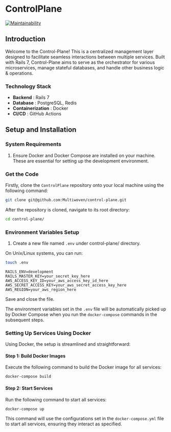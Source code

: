 # ControlPlane

[![Maintainability](https://api.codeclimate.com/v1/badges/5d2521efe20af922cdda/maintainability)](https://codeclimate.com/repos/6533b99263f9fc1066cba954/maintainability)

## Introduction

Welcome to the Control-Plane! This is a centralized management layer designed to facilitate seamless interactions between multiple services. Built with Rails 7, Control-Plane aims to serve as the orchestrator for various microservices, manage stateful databases, and handle other business logic & operations.

### Technology Stack 
- **Backend** : Rails 7 
- **Database** : PostgreSQL, Redis 
- **Containerization** : Docker 
- **CI/CD** : GitHub Actions

## Setup and Installation

### System Requirements
1. Ensure Docker and Docker Compose are installed on your machine. These are essential for setting up the development environment.

### Get the Code

Firstly, clone the `ControlPlane` repository onto your local machine using the following command:

```bash
git clone git@github.com:Multiwoven/control-plane.git
```

After the repository is cloned, navigate to its root directory:

```bash
cd control-plane/
```

### Environment Variables Setup 
 
1. Create a new file named `.env` under control-plane/ directory.

On Unix/Linux systems, you can run:

```bash
touch .env
```

```env
RAILS_ENV=development
RAILS_MASTER_KEY=your_secret_key_here
AWS_ACCESS_KEY_ID=your_aws_access_key_id_here
AWS_SECRET_ACCESS_KEY=your_aws_secret_access_key_here
AWS_REGION=your_aws_region_here
```

Save and close the file.

The environment variables set in the `.env` file will be automatically picked up by Docker Compose when you run the `docker-compose` commands in the subsequent steps.

### Setting Up Services Using Docker

Using Docker, the setup is streamlined and straightforward:

#### Step 1: Build Docker Images

Execute the following command to build the Docker image for all services:

```bash
docker-compose build
```

#### Step 2: Start Services

Run the following command to start all services:

```bash
docker-compose up
```

This command will use the configurations set in the `docker-compose.yml` file to start all services, ensuring they interact as specified.
